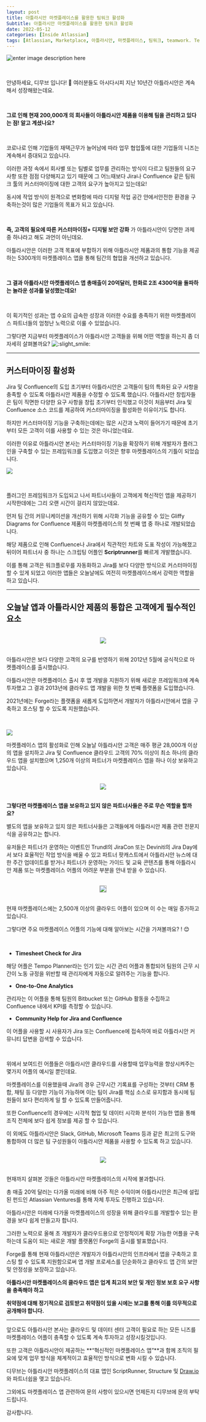 ```yaml
---
layout: post
title: 아틀라시안 마켓플레이스를 활용한 팀워크 활성화
Subtitle: 아틀라시안 마켓플레이스를 활용한 팀워크 활성화
date: 2022-05-12
categories: [Inside Atlassian]
tags: [Atlassian, Marketplace, 아틀라시안, 마켓플레이스, 팀워크, teamwork. Teamwork, confluence, jira, ]
---
```



![enter image description here](https://3kllhk1ibq34qk6sp3bhtox1-wpengine.netdna-ssl.com/wp-content/uploads/2021/12/1120-x-545-px@2x-1560x760.png)

<br/>

안녕하세요, 디무브 입니다! 🎈 여러분들도 아시다시피 지난 10년간 아틀라시안은 계속해서 성장해왔는데요.



<br/>

**그로 인해 현재 200,000개 의 회사들이 아틀라시안 제품을 이용해 팀을 관리하고 있다는 점! 알고 계셨나요?**

 <br/>

코로나로 인해 기업들의 재택근무가 늘어남에 따라 업무 협업툴에 대한 기업들의 니즈는 계속해서 증대되고 있습니다.

이러한 과정 속에서 회사별 또는 팀별로 업무를 관리하는 방식이 다르고 팀원들의 요구사항 또한 점점 다양해지고 있기 때문에 그 어느때보다 Jira나 Confluence 같은 팀워크 툴의 커스터마이징에 대한 고객의 요구가 높아지고 있는데요!

 

동시에 작업 방식이 원격으로 변화함에 따라 디지털 작업 공간 안에서안전한 환경을 구축하는것이 많은 기업들의 목표가 되고 있습니다.

 <br/>

**즉, 고객의 필요에 따른 커스터마이징+ 디지털 보안 강화** 가 아틀라시안이 당면한 과제 중 하나라고 해도 과언이 아닌데요.

아틀라시안은 이러한 고객 목표에 부합하기 위해 아틀라시안 제품과의 통합 기능을 제공하는 5300개의 마켓플레이스 앱을 통해 팀간의 협업을 개선하고 있습니다.



<br/>

**그 결과 아틀라시안 마켓플레이스 앱 총매출이 20억달러, 한화로 2조 4300억을 돌파하는 놀라운 성과를 달성했는데요!**

 <br/>

이 획기적인 성과는 앱 수요의 급속한 성장과 이러한 수요를 충족하기 위한 마켓플레이스 파트너들의 엄청난 노력으로 이룰 수 있었습니다. 

그렇다면 지금부터 마켓플레이스가 아틀라시안 고객들을 위해 어떤 역할을 하는지 좀 더 자세히 살펴볼까요?   ![:slight_smile:](https://pf-emoji-service--cdn.us-east-1.prod.public.atl-paas.net/standard/a51a7674-8d5d-4495-a2d2-a67c090f5c3b/32x32/1f642.png)

---



## **커스터마이징 활성화**

 

Jira 및 Confluence의 도입 초기부터 아틀라시안은 고객들이 팀의 특화된 요구 사항을 충족할 수 있도록 아틀라시안 제품을 수정할 수 있도록 했습니다. 아틀라시안 창립자들은 팀이 직면한 다양한 요구 사항을 창립 초기부터 인식했고 이것이 처음부터 Jira 및 Confluence 소스 코드를 제공하여 커스터마이징을 활성화한 이유이기도 합니다.



하지만 커스터마이징 기능을 구축하는데에는 많은 시간과 노력이 들어가기 때문에 초기부터 모든 고객이 이를 사용할 수 있는 것은 아니었는데요.

이러한 이유로 아틀라시안 본사는 커스터마이징 기능을 확장하기 위해 개발자가 플러그인을 구축할 수 있는 프레임워크를 도입했고 이것은 향후 마켓플레이스의 기틀이 되었습니다.



![](/assets/images/banners/Marketplace-Teamwork/1.png)



<br/>

플러그인 프레임워크가 도입되고 나서 파트너사들이 고객에게 혁신적인 앱을 제공하기 시작한데에는 그리 오랜 시간이 걸리지 않았는데요.

 

먼저 팀 간의 커뮤니케이션을 개선하기 위해 시각화 기능을 공유할 수 있는 Gliffy Diagrams for Confluence 제품이 마켓플레이스의 첫 번째 앱 중 하나로 개발되었습니다.

 

해당 제품으로 인해 Confluence나 Jira에서 직관적인 차트와 도표 작성이 가능해졌고 뒤이어 파트너사 중 하나는 스크립팅 어플인 **Scriptrunner**를 빠르게 개발했습니다.

이를 통해 고객은 워크플로우를 자동화하고 Jira를 보다 다양한 방식으로 커스터마이징 할 수 있게 되었고 이러한 앱들은 오늘날에도 여전히 마켓플레이스에서 강력한 역할을 하고 있습니다.

---



## 오늘날 앱과 아틀라시안 제품의 통합은 고객에게 필수적인 요소

<br/>

<center><img src="/assets/images/banners/Marketplace-Teamwork/2.png"> </center>







<br/>

아틀라시안은 보다 다양한 고객의 요구를 반영하기 위해 2012년 5월에 공식적으로 마켓플레이스를 출시했습니다.

 

아틀라시안은 마켓플레이스 출시 후 앱 개발을 지원하기 위해 새로운 프레임워크에 계속 투자했고 그 결과 2013년에 클라우드 앱 개발을 위한 첫 번째 플랫폼을 도입했습니다.

2021년에는 Forge라는 플랫폼을 새롭게 도입하면서 개발자가 아틀라시안에서 앱을 구축하고 호스팅 할 수 있도록 지원했습니다.

<br/>

![](/assets/images/banners/Marketplace-Teamwork/3.png)



마켓플레이스 앱의 활성화로 인해 오늘날 아틀라시안 고객은 매주 평균 28,000개 이상의 앱을 설치하고 Jira 및 Confluence 클라우드 고객의 70% 이상이 최소 하나의 클라우드 앱을 설치했으며 1,250개 이상의 파트너가 마켓플레이스 앱을 하나 이상 보유하고 있습니다.

<br/>



<center><img src="/assets/images/banners/Marketplace-Teamwork/4.png"> </center>



<br/>

**그렇다면 마켓플레이스 앱을 보유하고 있지 않은 파트너사들은 주로 무슨 역할을 할까요?**

 

별도의 앱을 보유하고 있지 않은 파트너사들은 고객들에게 아틀라시안 제품 관련 전문지식을 공유하고는 합니다.

 

유저들은 파트너가 운영하는 이벤트인 Trundl의 JiraCon 또는 Deviniti의 Jira Day에서 보다 효율적인 작업 방식을 배울 수 있고 파트너 팟캐스트에서 아틀라시안 뉴스에 대한 주간 업데이트를 받거나 파트너가 운영하는 가이드 및 교육 콘텐츠를 통해 아틀라시안 제품 또는 마켓플레이스 어플의 어려운 부분을 안내 받을 수 있습니다.

<br/>

<center><img src="/assets/images/banners/Marketplace-Teamwork/5.png" style="border: 1px solid darkgray;"> </center>

<br/>

현재 마켓플레이스에는 2,500개 이상의 클라우드 어플이 있으며 이 수는 매일 증가하고 있습니다.

그렇다면 주요 마켓플레이스 어플의 기능에 대해 알아보는 시간을 가져볼까요? ! :blush:

 <br/>

- **Timesheet Check for Jira**

해당 어플은 Tempo Planner라는 인기 있는 시간 관리 어플과 통합되어 팀원의 근무 시간이 노동 규정을 위반할 때 관리자에게 자동으로 알려주는 기능을 합니다.

 

- **One-to-One Analytics**

관리자는 이 어플을 통해 팀원의 Bitbucket 또는 GitHub 활동을 수집하고 Confluence 내에서 KPI를 측정할 수 있습니다.

 

- **Community Help for Jira and Confluence**

이 어플을 사용할 시 사용자가 Jira 또는 Confluence에 접속하여 바로 아틀라시안 커뮤니티 답변을 검색할 수 있습니다.

 

<br/>

위에서 보여드린 어플들은 아틀라시안 클라우드를 사용할때 업무능력을 향상시켜주는 몇가지 어플의 예시일 뿐인데요. 

 

마켓플레이스를 이용했을때 Jira의 경우 근무시간 기록표를 구성하는 것부터 CRM 통합, 채팅 등 다양한 기능이 가능하며 이는 팀이 Jira를 핵심 소스로 유지함과 동시에 팀원들이 보다 편리하게 일 할 수 있도록 만들어줍니다.

 

또한 Confluence의 경우에는 시각적 협업 및 데이터 시각화 분석이 가능한 앱을 통해  조직 전체에 보다 쉽게 정보를 제공 할 수 있습니다.



이 외에도 아틀라시안은 Slack, GitHub, Microsoft Teams 등과 같은 최고의 도구와 통합하여 더 많은 팀 구성원들이 아틀라시안 제품을 사용할 수 있도록 하고 있습니다.

<br/>

<center><img src="/assets/images/banners/Marketplace-Teamwork/6.png"> </center>

<br/>

현재까지 살펴본 것들은 아틀라시안 마켓플레이스의 시작에 불과합니다.

총 매출 20억 달러는 다가올 미래에 비해 아주 적은 수익이며 아틀라시안은 최근에 설립된 펀드인 Atlassian Ventures를 통해 자체 투자도 진행하고 있습니다.

 

아틀라시안은 미래에 다가올 마켓플레이스의 성장을 위해 클라우드를 개발할수 있는 환경을 보다 쉽게 만들고자 합니다.

그러한 노력으로 올해 초 개발자가 클라우드용으로 안정적이게 확장 가능한 어플을 구축하는데 도움이 되는 새로운 개발 플랫폼인 Forge의 출시를 발표했습니다.

 

Forge를 통해 현재 아틀라시안은 개발자가 아틀라시안의 인프라에서 앱을 구축하고 호스팅 할 수 있도록 지원함으로써 앱 개발 프로세스를 단순화하고 클라우드 앱 간의 보안 및 안정성을 보장하고 있습니다.

 

**아틀라시안 마켓플레이스의 클라우드 앱은 업계 최고의 보안 및 개인 정보 보호 요구 사항을 충족해야 하고**

**취약점에 대해 정기적으로 검토받고 취약점이 있을 시에는 보고를 통해 이를 의무적으로 공개해야 합니다.**

 

------

 

앞으로도 아틀라시안 본사는 클라우드 및 데이터 센터 고객이 필요로 하는 모든 니즈를 마켓플레이스 어플이 충족할 수 있도록 계속 투자하고 성장시킬것입니다. 

 

또한 고객은 아틀라시안이 제공하는 **“혁신적인 마켓플레이스 앱”**과 함께 조직의 필요에 맞게 업무 방식을 체계적이고 효율적인 방식으로 변화 시킬 수 있습니다.

 

디무브는 아틀라시안 마켓플레이스의 대표 앱인 ScriptRunner, Structure 및 [Draw.io](http://draw.io/) 와 파트너쉽을 맺고 있습니다. 

그외에도 마켓플레이스 앱 관련하여 문의 사항이 있으시면 언제든지 디무브에 문의 부탁드립니다.

감사합니다. 
